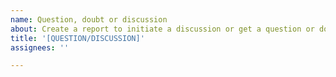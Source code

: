 ```yaml
---
name: Question, doubt or discussion
about: Create a report to initiate a discussion or get a question or doubt clarified
title: '[QUESTION/DISCUSSION]'
assignees: ''

---
```


<!--
In case, it's not an issue or feature request but you would like to do this:

- ask a question
- start a discussion
- clarify a doubt
- get inspiration

then please use this option.
-->
